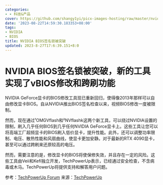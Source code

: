 ```yaml
---
categories:
- - 科技&产品
cover: https://github.com/shangy1yi/picx-images-hosting/raw/master/nvidia808200-0.e9b5501xaww.webp
date: '2023-08-22T14:59:30.183353+08:00'
tags:
- NVIDIA
- BIOS
title: NVIDIA BIOS签名锁被突破
updated: 2023-8-27T17:6:39.151+8:0
---
```

# NVIDIA BIOS签名锁被突破，新的工具实现了vBIOS修改和跨刷功能

NVIDIA GeForce显卡的BIOS修改工具现已重新回归，使得像2013年那样可以自由修改显卡BIOS。自从NVIDIA推出BIOS签名检查以来，视频BIOS修改一度被限制。

然而，现在通过¹OMGVflash和²NVflashk这两个新工具，可以绕过NVIDIA设置的限制，刷入几乎任何BIOS到几乎任何NVIDIA GeForce显卡上。这些工具让您可以将高端工厂超频显卡的BIOS刷入低价显卡，提升性能。此外，还可以调整功率限制、电压、散热性能和风扇曲线，使显卡更加安静。对于最新的RTX 4090显卡，甚至可以通过跨刷来还原较高的电压。

然而，需要注意的是，修改显卡的BIOS将使保修失效，并且存在一定的风险。这些工具由Veii和Kefi独立开发，TechPowerUp表示，已经通过安全检查，不含病毒或木马。TechPowerUp将提供支持和解答用户问题。

参考：[TechPowerUp Forum](https://www.techpowerup.com/forums/threads/omg-vflash-fully-patched-nvflash-from-x-to-ada-lovelace-v5-780.312601/)
来源：[TechPowerUp](https://www.techpowerup.com/312631/nvidia-bios-signature-lock-broken-vbios-modding-and-crossflash-enabled-by-groundbreaking-new-tools)
